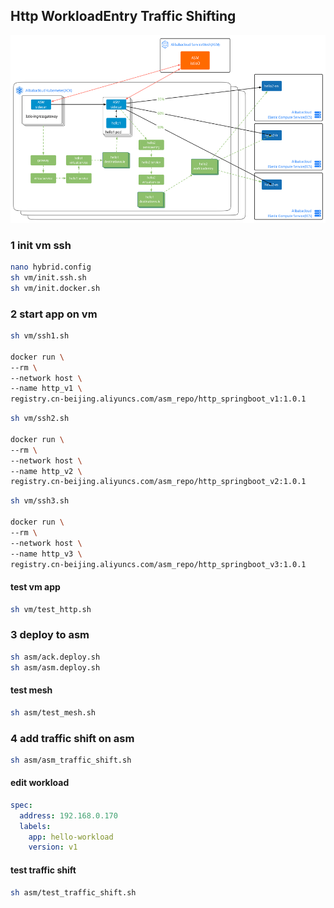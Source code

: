 ## Http WorkloadEntry Traffic Shifting
<img src="../img/workload-traffic-demo.svg" height="300" />

### 1 init vm ssh
```sh
nano hybrid.config
sh vm/init.ssh.sh
sh vm/init.docker.sh
```

### 2 start app on vm
```sh
sh vm/ssh1.sh

docker run \
--rm \
--network host \
--name http_v1 \
registry.cn-beijing.aliyuncs.com/asm_repo/http_springboot_v1:1.0.1
```

```sh
sh vm/ssh2.sh

docker run \
--rm \
--network host \
--name http_v2 \
registry.cn-beijing.aliyuncs.com/asm_repo/http_springboot_v2:1.0.1
```

```sh
sh vm/ssh3.sh

docker run \
--rm \
--network host \
--name http_v3 \
registry.cn-beijing.aliyuncs.com/asm_repo/http_springboot_v3:1.0.1
```

#### test vm app
```sh
sh vm/test_http.sh
```

### 3 deploy to asm
```sh
sh asm/ack.deploy.sh
sh asm/asm.deploy.sh
```
#### test mesh
```sh
sh asm/test_mesh.sh
```

### 4 add traffic shift on asm
```sh
sh asm/asm_traffic_shift.sh
```

#### edit workload
```yaml
spec:
  address: 192.168.0.170
  labels:
    app: hello-workload
    version: v1
```

#### test traffic shift
```sh
sh asm/test_traffic_shift.sh
```